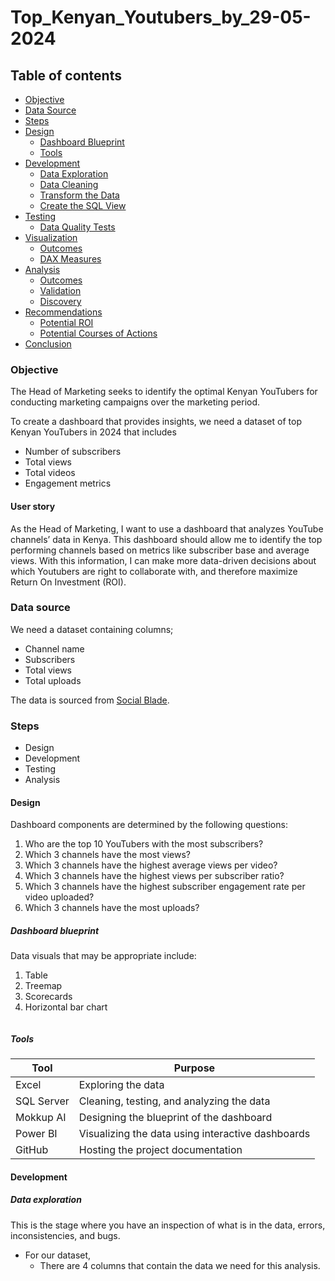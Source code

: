 # Top_Kenyan_Youtubers_by_29-05-2024

## Table of contents
-	[Objective](#objective)
- [Data Source](#data-source)
-	[Steps](#steps)
-	[Design](#design)
    -	[Dashboard Blueprint](#dashboard-blueprint)
    -	[Tools](#tools)
-	[Development](#development)
    -	[Data Exploration](#data-exploration)
    -	[Data Cleaning](#data-cleaning)
    -	[Transform the Data](#transform-the-data)
    -	[Create the SQL View](#create-the-sql-view)
-	[Testing](#testing)
    -	[Data Quality Tests](#data-quality-tests)
-	[Visualization](#visualization)
    -	[Outcomes](#outcomes)
    -	[DAX Measures](#dax-measures)
-	[Analysis](#analysis)
    -	[Outcomes](#outcomes)
    -	[Validation](#validation)
    -	[Discovery](#discovery)
-	[Recommendations](#recommendations)
    -	[Potential ROI](#potential-roi)
    -	[Potential Courses of Actions](#potential-courses-of-actions)
-	[Conclusion](#conclusion)
### Objective
The Head of Marketing seeks to identify the optimal Kenyan YouTubers for conducting marketing campaigns over the marketing period.

To create a dashboard that provides insights, we need a dataset of top Kenyan YouTubers in 2024 that includes
- Number of subscribers
- Total views
- Total videos
- Engagement metrics

#### User story
As the Head of Marketing, I want to use a dashboard that analyzes YouTube channels’ data in Kenya.
This dashboard should allow me to identify the top performing channels based on metrics like subscriber base and average views.
With this information, I can make more data-driven decisions about which Youtubers are right to collaborate with, and therefore maximize Return On Investment (ROI).

### Data source
We need a dataset containing columns;
-	Channel name
-	Subscribers
-	Total views
-	Total uploads
  
The data is sourced from [Social Blade](https://socialblade.com/youtube/top/country/ke). 
### Steps
-	Design
-	Development
-	Testing
-	Analysis
#### Design
Dashboard components are determined by the following questions:
1.	Who are the top 10 YouTubers with the most subscribers?
2.	Which 3 channels have the most views?
3.	Which 3 channels have the highest average views per video?
4.	Which 3 channels have the highest views per subscriber ratio?
5.	Which 3 channels have the highest subscriber engagement rate per video uploaded?
6.	Which 3 channels have the most uploads?

##### Dashboard blueprint
Data visuals that may be appropriate include:
1. Table
2. Treemap
3. Scorecards
4. Horizontal bar chart
   
![]()

##### Tools
| Tool | Purpose |
| ---- | ------- |
|Excel | Exploring the data |
|SQL Server |	Cleaning, testing, and analyzing the data|
|Mokkup AI	|Designing the blueprint of the dashboard|
|Power BI|	Visualizing the data using interactive dashboards|
|GitHub	|Hosting the project documentation|

#### Development
##### Data exploration 
This is the stage where you have an inspection of what is in the data, errors, inconsistencies, and bugs.
-	For our dataset,
    -	There are 4 columns that contain the data we need for this analysis. 



